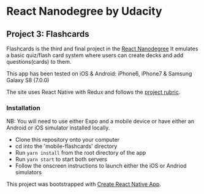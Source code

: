 # React Nanodegree by Udacity

## Project 3: Flashcards

Flashcards is the third and final project in the [React Nanodegree](https://www.udacity.com/course/react-nanodegree--nd019)
It emulates a basic quiz/flash card system where users can create decks and add questions(cards) to them.

This app has been tested on iOS & Android: iPhone6, iPhone7 & Samsung Galaxy S8 (7.0.0)

The site uses React Native with Redux and follows the [project rubric](https://review.udacity.com/#!/rubrics/1021/view).

### Installation

NB: You will need to use either Expo and a mobile device or have either an Android or iOS simulator installed locally.

* Clone this repository onto your computer
* cd into the 'mobile-flashcards' directory
* Run `yarn install` from the root directory of the app
* Run `yarn start` to start both servers
* Follow the onscreen instructions to launch either the iOS or Andriod simulators

This project was bootstrapped with [Create React Native App](https://github.com/react-community/create-react-native-app).
